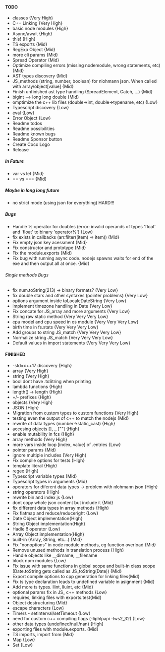 #### TODO

-   classes {Very High}
-   C++ Linking {Very High}
-   basic node modules {High}
-   Async/await {High}
-   this! {High}
-   TS exports {Mid}
-   RegExp Object {Mid}
-   more cli params {Mid}
-   Spread Operator {Mid}
-   Optimize compiling errors (missing nodemodule, wrong statements, etc) {Mid}
-   AST types discovery {Mid}
-   JS_methods (string, number, boolean) for nlohmann json. When called with array/object[value] {Mid}
-   Finish unfinished ast type handling (SpreadElement, Catch, ...) {Mid}
-   bigint --> long long double {Mid}
-   omptimize the c++ lib files (double->int, double->typename, etc) {Low}
-   Typescript discovery {Low}
-   eval {Low}
-   Error Object {Low}
-   Readme todos
-   Readme possibilities
-   Readme known bugs
-   Readme Sponsor button
-   Create Coco Logo
-   Release

##### In Future

-   var vs let {Mid}
-   == vs === {Mid}

##### Maybe in long long future

-   no strict mode (using json for everything) HARD!!!

##### Bugs

-   Handle % operator for doubles (error: invalid operands of types 'float' and 'float' to binary 'operator%') {Low}
-   fix exists in callbacks (arr.filter((item) => item)) {Mid}
-   Fix empty json key acessment {Mid}
-   Fix constructor and prototype {Mid}
-   Fix the module.exports {Mid}
-   Fix bug with running async code. nodejs spawns waits for end of the exe and then output all at once. {Mid}

###### Single methods Bugs

-   fix num.toString(213) -> binary formats? {Very Low}
-   fix double stars and other syntaxes (pointer problems) {Very Low}
-   options argument inside toLocaleDateString {Very Low}
-   implement timezone handling in Date {Very Low}
-   Fix concate for JS_array and more arguments {Very Low}
-   String raw static method {Very Very Very Low}
-   cpu model and cpu speed in os module {Very Very Very Low}
-   birth time in fs.stats {Very Very Very Low}
-   Add groups to string JS_match {Very Very Very Low}
-   Normalize string JS_match {Very Very Very Low}
-   Default values in import statements {Very Very Very Low}

#### FINISHED

-   -std=c++17 discovery {High}
-   array {Very High}
-   string {Very High}
-   bool dont have .toString when printing
-   lambda functions {High}
-   length() -> length {High}
-   +/- prefixes {High}
-   objects {Very High}
-   JSON {High}
-   Migration from custom types to custom functions {Very High}
-   testing even the output of c++ to match the nodejs {Mid}
-   rewrite of data types (number->static_cast<double>) {High}
-   accesing objects [], ., [""] {High}
-   enable mutability in fcs {High}
-   array methods {Very High}
-   more vars inside loop [index, value] of .entries {Low}
-   pointer params {Mid}
-   ignore multiple includes {Very High}
-   Fix compile options for tests {High}
-   template literal {High}
-   regex {High}
-   Typescript variable types {Mid}
-   Typescript types in arguments {Mid}
-   operators for diferent data types -> problem with nlohmann json {High}
-   string operators {High}
-   rewrite bin and index js {Low}
-   dont copy whole json content but include it {Mid}
-   fix different data types in array methods {High}
-   Fix flatmap and reduce/reduceright {Low}
-   Date Object implementation{High}
-   String Object implementation{High}
-   Hadle !! operator {Low}
-   Array Object implementation{High}
-   built-in (Array, String, etc...) {Mid}
-   Fix "nonoptions" in node module methods, eg function overload {Mid}
-   Remove unused methods in translation process {High}
-   Handle objects like \_\_dirname, \_\_filename
-   block npm modules {Low}
-   Fix issue with same functions in global scope and built-in class scope (Date.toString gets called as JS_toString(Date)) {Mid}
-   Export compile options to cpp generation for linking files{Mid}
-   Fix ts type declaration leads to undefined variable in asignment {Mid}
-   Add more ts types. llint, lluint, etc {Mid}
-   optional params fix in JS\_ c++ methods {Low}
-   requires, linking files with exports.test{Mid}
-   Object destructuring {Mid}
-   escape characters {Low}
-   Timers - setInterval/setTimeout {Low}
-   need for custom c++ compiling flags (-liphlpapi -lws2_32) {Low}
-   other data types (undefined/null/nan) {High}
-   exporting files with module.exports. {Mid}
-   TS imports, import from {Mid}
-   Map {Low}
-   Set {Low}
